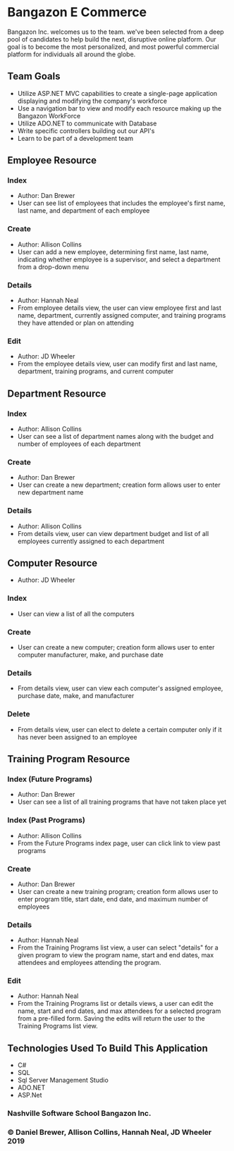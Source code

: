 # Bangazon E Commerce
Bangazon Inc. welcomes us to the team. we've been selected from a deep pool of candidates
to help build the next, disruptive online platform. Our goal is to become the most personalized, 
and most powerful commercial platform for individuals all around the globe.

## Team Goals
- Utilize ASP.NET MVC capabilities to create a single-page application displaying and modifying the company's workforce
- Use a navigation bar to view and modify each resource making up the Bangazon WorkForce
- Utilize ADO.NET to communicate with Database
- Write specific controllers building out our API's
- Learn to be part of a development team

## Employee Resource
### Index
- Author: Dan Brewer
- User can see list of employees that includes the employee's first name, last name, and department of each employee
### Create
- Author: Allison Collins
- User can add a new employee, determining first name, last name, indicating whether employee is a supervisor, and select a department from a drop-down menu
### Details
- Author: Hannah Neal
- From employee details view, the user can view employee first and last name, department, currently assigned computer, and training programs they have attended or plan on attending
### Edit
- Author: JD Wheeler
- From the employee details view, user can modify first and last name, department, training programs, and current computer

## Department Resource 
### Index
- Author: Allison Collins
- User can see a list of department names along with the budget and number of employees of each department
### Create
- Author: Dan Brewer
- User can create a new department; creation form allows user to enter new department name
### Details
- Author: Allison Collins
- From details view, user can view department budget and list of all employees currently assigned to each department 

## Computer Resource
- Author: JD Wheeler
### Index
- User can view a list of all the computers
### Create
- User can create a new computer; creation form allows user to enter computer manufacturer, make, and purchase date
### Details 
- From details view, user can view each computer's assigned employee, purchase date, make, and manufacturer
### Delete
- From details view, user can elect to delete a certain computer only if it has never been assigned to an employee

## Training Program Resource
### Index (Future Programs)
- Author: Dan Brewer
- User can see a list of all training programs that have not taken place yet
### Index (Past Programs)
- Author: Allison Collins
- From the Future Programs index page, user can click link to view past programs
### Create
- Author: Dan Brewer
- User can create a new training program; creation form allows user to enter program title, start date, end date, and maximum number of employees
### Details
- Author: Hannah Neal
- From the Training Programs list view, a user can select "details" for a given program to view the program name, start and end dates, max attendees and employees attending the program.
### Edit
- Author: Hannah Neal
- From the Training Programs list or details views, a user can edit the name, start and end dates, and max attendees for a selected program from a pre-filled form. Saving the edits will return the user to the Training Programs list view.


## Technologies Used To Build This Application
- C#
- SQL
- Sql Server Management Studio
- ADO.NET
- ASP.Net

### Nashville Software School Bangazon Inc.

### &copy; Daniel Brewer, Allison Collins, Hannah Neal, JD Wheeler 2019
